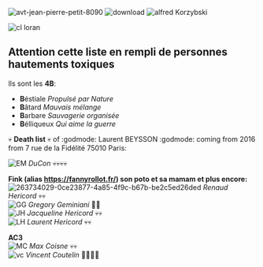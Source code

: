![avt-jean-pierre-petit-8090](https://github.com/LordGrrr/LordGrrr/assets/134517577/925d2cc0-31ee-43f0-8a35-e0a72b65a88a)
![download](https://github.com/LordGrrr/LordGrrr/assets/134517577/49341316-8175-448b-bfb0-5a40cc38ddeb)
![alfred Korzybski](https://github.com/LordGrrr/LordGrrr/assets/134517577/4b37aab6-7a69-43ef-93ad-2eb65e7e5670)  

![cI loran](https://github.com/LordGrrr/LordGrrr/assets/134517577/f9bb4666-e515-406c-9a8a-5c4dfb14c367)   


## **Attention cette liste en rempli de personnes hautements toxiques** 
Ils sont les **4B**:
* **B**éstiale _Propulsé par Nature_
* **B**âtard _Mauvais mélange_
* **B**arbare _Sauvagerie organisée_
* **B**élliqueux _Qui aime la guerre_
  
:skull: **Death list** :skull: of :godmode: Laurent BEYSSON :godmode: coming from 2016  from 7 rue de la Fidélité 75010 Paris: 

![EM](https://github.com/LordGrrr/LordGrrr/assets/134517577/eeffd42d-22cc-4281-984c-c0371dfc1d8b) _DuCon_ :skull::skull::skull::skull: 

**Fink (alias https://fannyrollot.fr/) son poto et sa mamam et plus encore:**   
![263734029-0ce23877-4a85-4f9c-b67b-be2c5ed26ded](https://github.com/LordGrrr/LordGrrr/assets/134517577/1667a1b1-cc49-4903-8089-dbe24178a53b) _Renaud Hericord_ :skull::skull:  
![GG](https://github.com/LordGrrr/LordGrrr/assets/134517577/27869a54-35f6-486e-b4f3-089829c04811) _Gregory Geminiani_  :poop::poop:  
![JH](https://github.com/LordGrrr/LordGrrr/assets/134517577/ff2e6abd-9512-407b-ba59-d13400b76a90)  _Jacqueline Hericord_ :skull::skull:  
![LH](https://github.com/LordGrrr/LordGrrr/assets/134517577/5fefcc56-d6d3-411e-8c6a-aa2e170cc953) _Laurent Hericord_ :skull::skull:  

**AC3**  
![MC](https://github.com/LordGrrr/LordGrrr/assets/134517577/e0186d03-92d0-45d8-ba56-31de25b6fb91) _Max Coisne_ :skull::skull:  
![vc](https://github.com/LordGrrr/LordGrrr/assets/134517577/888393fc-54ca-4ace-aeeb-3d4ba3d2d35c) _Vincent Coutelin_ :poop::skull::skull::poop:  



